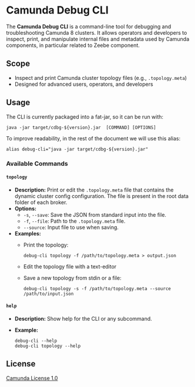 # Camunda Debug CLI

The **Camunda Debug CLI** is a command-line tool for debugging and troubleshooting Camunda 8 clusters.
It allows operators and developers to inspect, print, and manipulate internal files and metadata
used by Camunda components, in particular related to Zeebe component.

## Scope

- Inspect and print Camunda cluster topology files (e.g., `.topology.meta`)
- Designed for advanced users, operators, and developers

## Usage

The CLI is currently packaged into a fat-jar, so it can be run with:

```
java -jar target/cdbg-${version}.jar  [COMMAND] [OPTIONS]
```

To improve readability, in the rest of the document we will use this alias:

```
alias debug-cli="java -jar target/cdbg-${version}.jar"
```

### Available Commands

#### `topology`

- **Description:**
  Print or edit the `.topology.meta` file that contains the dynamic cluster config configuration.
  The file is present in the root data folder of each broker.
- **Options:**
  - `-s`, `--save`: Save the JSON from standard input into the file.
  - `-f`, `--file`: Path to the `.topology.meta` file.
  - `--source`: Input file to use when saving.
- **Examples:**
  - Print the topology:

    ```
    debug-cli topology -f /path/to/topology.meta > output.json
    ```
  - Edit the topology file with a text-editor
  - Save a new topology from stdin or a file:

    ```
    debug-cli topology -s -f /path/to/topology.meta --source /path/to/input.json
    ```

#### `help`

- **Description:** Show help for the CLI or any subcommand.
- **Example:**

  ```
  debug-cli --help
  debug-cli topology --help
  ```

## License

[Camunda License 1.0](../LICENSE)

